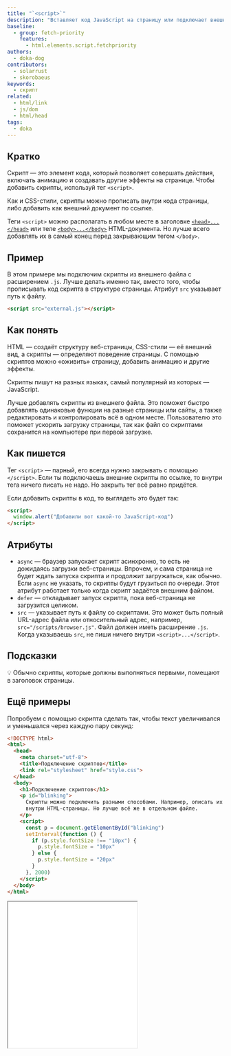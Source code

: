 ```yaml
---
title: "`<script>`"
description: "Вставляет код JavaScript на страницу или подключает внешние файлы скриптов."
baseline:
  - group: fetch-priority
    features:
      - html.elements.script.fetchpriority
authors:
  - doka-dog
contributors:
  - solarrust
  - skorobaeus
keywords:
  - скрипт
related:
  - html/link
  - js/dom
  - html/head
tags:
  - doka
---
```


## Кратко

Скрипт — это элемент кода, который позволяет совершать действия, включать анимацию и создавать другие эффекты на странице. Чтобы добавить скрипты, используй тег `<script>`.

Как и CSS-стили, скрипты можно прописать внутри кода страницы, либо добавить как внешний документ по ссылке.

Теги `<script>` можно располагать в любом месте в заголовке [`<head>...</head>`](/html/head/) или теле [`<body>...</body>`](/html/body/) HTML-документа. Но лучше всего добавлять их в самый конец перед закрывающим тегом `</body>`.

## Пример

В этом примере мы подключим скрипты из внешнего файла с расширением `.js`. Лучше делать именно так, вместо того, чтобы прописывать код скрипта в структуре страницы. Атрибут `src` указывает путь к файлу.

```html
<script src="external.js"></script>
```

## Как понять

HTML — создаёт структуру веб-страницы, CSS-стили — её внешний вид, а скрипты — определяют поведение страницы. С помощью скриптов можно «оживить» страницу, добавить анимацию и другие эффекты.

Скрипты пишут на разных языках, самый популярный из которых — JavaScript.

Лучше добавлять скрипты из внешнего файла. Это поможет быстро добавлять одинаковые функции на разные страницы или сайты, а также редактировать и контролировать всё в одном месте. Пользователю это поможет ускорить загрузку страницы, так как файл со скриптами сохранится на компьютере при первой загрузке.

## Как пишется

Тег `<script>` — парный, его всегда нужно закрывать с помощью `</script>`. Если ты подключаешь внешние скрипты по ссылке, то внутри тега ничего писать не надо. Но закрыть тег всё равно придётся.

Если добавить скрипты в код, то выглядеть это будет так:

```html
<script>
  window.alert("Добавили вот какой-то JavaScript-код")
</script>
```

## Атрибуты

- `async` — браузер запускает скрипт асинхронно, то есть не дожидаясь загрузки веб-страницы. Впрочем, и сама страница не будет ждать запуска скрипта и продолжит загружаться, как обычно. Если `async` не указать, то скрипты будут грузиться по очереди. Этот атрибут работает только когда скрипт задаётся внешним файлом.
- `defer` — откладывает запуск скрипта, пока веб-страница не загрузится целиком.
- `src` — указывает путь к файлу со скриптами. Это может быть полный URL-адрес файла или относительный адрес, например, `src="/scripts/browser.js"`. Файл должен иметь расширение `.js`. Когда указываешь `src`, не пиши ничего внутри `<script>...</script>`.

## Подсказки

💡 Обычно скрипты, которые должны выполняться первыми, помещают в заголовок страницы.

## Ещё примеры

Попробуем с помощью скрипта сделать так, чтобы текст увеличивался и уменьшался через каждую пару секунд:

```html
<!DOCTYPE html>
<html>
  <head>
    <meta charset="utf-8">
    <title>Подключение скриптов</title>
    <link rel="stylesheet" href="style.css">
  </head>
  <body>
    <h1>Подключение скриптов</h1>
    <p id="blinking">
      Скрипты можно подключить разными способами. Например, описать их прямо
      внутри HTML-страницы. Но лучше всё же в отдельном файле.
    </p>
    <script>
      const p = document.getElementById("blinking")
      setInterval(function () {
        if (p.style.fontSize !== "10px") {
          p.style.fontSize = "10px"
        } else {
          p.style.fontSize = "20px"
        }
      }, 2000)
    </script>
  </body>
</html>
```

<iframe title="Вставка скрипта на страницу" src="demos/font-size-changer/" height="340"></iframe>
